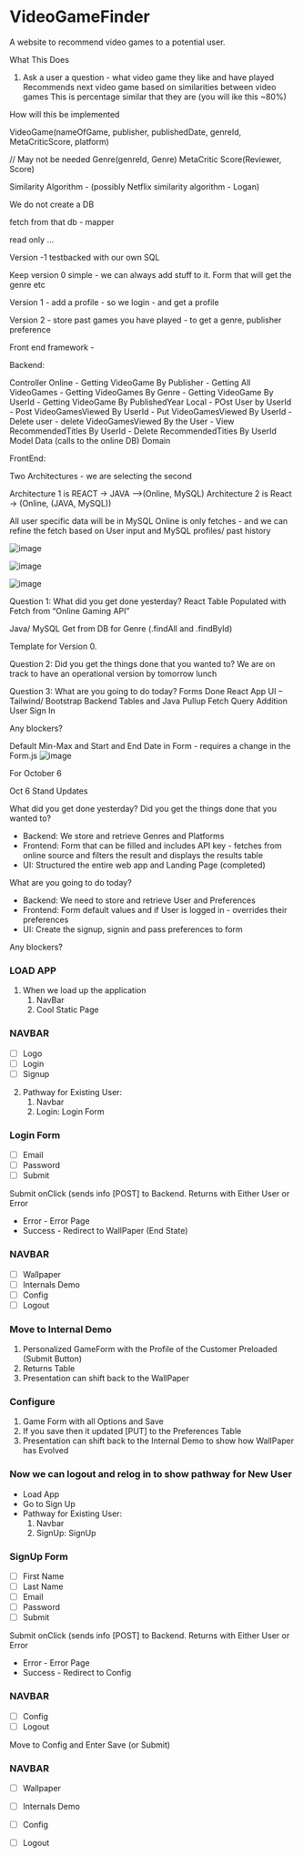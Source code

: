 # VideoGameFinder
A website to recommend video games to a potential user. 

What This Does

1. Ask a user a question - what video game they like and have played
     Recommends next video game based on similarities between video games
     This is percentage similar that they are (you will ike this ~80%)


How will this be implemented

VideoGame(nameOfGame, publisher, publishedDate, genreId, MetaCriticScore, platform)

// May not be needed
Genre(genreId, Genre)
MetaCritic Score(Reviewer, Score)

Similarity Algorithm - (possibly Netflix similarity algorithm - Logan)

We do not create a DB 

fetch from that db - 
mapper 


read only ... 

Version -1 testbacked with our own SQL

Keep version 0 simple - we can always add stuff to it.
Form that will get the genre etc

Version 1 - add a profile - so we login - and get a profile

Version 2 - store past games you have played - to get a genre, publisher preference

Front end framework - 

Backend:

Controller 
Online
     - Getting VideoGame By Publisher
     - Getting All VideoGames
     - Getting VideoGames By Genre
     - Getting VideoGame By UserId
     - Getting VideoGame By PublishedYear
Local
     - POst User by UserId
     - Post VideoGamesViewed By UserId
     - Put VideoGamesViewed By UserId
     - Delete user
     - delete VideoGamesViewed By the User
     - View RecommendedTitles By UserId
     - Delete RecommendedTities By UserId
Model
Data (calls to the online DB)
Domain

FrontEnd:


Two Architectures - we are selecting the second

Architecture 1 is REACT -> JAVA -->(Online, MySQL)
Architecture 2 is React -> (Online, (JAVA, MySQL))

All user specific data will be in MySQL
Online is only fetches - and we can refine the fetch based on User input and MySQL profiles/ past history



![image](https://github.com/LoganHajdukiewicz/VideoGameFinder/assets/33878973/20415de0-a8f7-4e8d-b7a8-bc8c4a8814be)

![image](https://github.com/LoganHajdukiewicz/VideoGameFinder/assets/33878973/c031def4-35cb-45f2-b0a2-5b4589dc9ee4)

![image](https://github.com/LoganHajdukiewicz/VideoGameFinder/assets/33878973/afc07f1b-df60-4b2d-b83d-2e5e81400d5a)

Question 1: What did you get done yesterday? 
 React Table 
 Populated with Fetch from “Online Gaming API”

 Java/ MySQL Get from DB for Genre (.findAll and .findById)

 Template for Version 0.



Question 2: Did you get the things done that you wanted to? 
We are on track to have an operational version by tomorrow lunch

Question 3: What are you going to do today? 
Forms Done
React App 
UI – Tailwind/ Bootstrap
Backend Tables and Java Pullup
Fetch Query Addition
User Sign In 

Any blockers? 



Default Min-Max and Start and End Date in Form - requires a change in the Form.js
![image](https://github.com/LoganHajdukiewicz/VideoGameFinder/assets/33878973/8198c44d-43fc-47d4-9e43-5a77d0eae0e8)

For October 6

Oct 6 Stand Updates

What did you get done yesterday? Did you get the things done that you wanted to?
- Backend: We store and retrieve Genres and Platforms
- Frontend: Form that can be filled and includes API key - fetches from online source and filters the result and displays the results table
- UI: Structured the entire web app and Landing Page (completed)

 
What are you going to do today?
- Backend: We need to store and retrieve User and Preferences
- Frontend: Form default values and if User is logged in - overrides their preferences
- UI: Create the signup, signin and pass preferences to form
	
Any blockers?


### LOAD APP ###
1. When we load up the application
	1. NavBar
 	2. Cool Static Page
 	
### NAVBAR ###
- [ ] Logo
- [ ] Login
- [ ] Signup

2. Pathway for Existing User: 
	1. Navbar
	2. <Click> Login: Login Form

### Login Form ###
- [ ] Email
- [ ] Password
- [ ] Submit

Submit onClick (sends info [POST] to Backend. Returns with Either User <userId> or Error
* Error - Error Page <Link to Return to Home >
* Success - Redirect to WallPaper (End State)

### NAVBAR ###
- [ ] Wallpaper
- [ ] Internals Demo
- [ ] Config
- [ ] Logout

### Move to Internal Demo ###

1. Personalized GameForm with the Profile of the Customer Preloaded (Submit Button)
2. Returns Table
3. Presentation can shift back to the WallPaper

### Configure ###

1. Game Form with all Options and Save
2. If you save then it updated [PUT] to the Preferences Table
3. Presentation can shift back to the Internal Demo to show how WallPaper has Evolved


### Now we can logout and relog in to show pathway for New User ###

- Load App
- Go to Sign Up
- Pathway for Existing User: 
	1. Navbar
	2. <Click> SignUp: SignUp

### SignUp Form ###
- [ ] First Name
- [ ] Last Name
- [ ] Email
- [ ] Password
- [ ] Submit

Submit onClick (sends info [POST] to Backend. Returns with Either User <userId> or Error
* Error - Error Page <Link to Return to Home >
* Success - Redirect to Config

### NAVBAR ###
- [ ] Config
- [ ] Logout

Move to Config and Enter Save (or Submit)

### NAVBAR ###
- [ ] Wallpaper
- [ ] Internals Demo
- [ ] Config
- [ ] Logout

